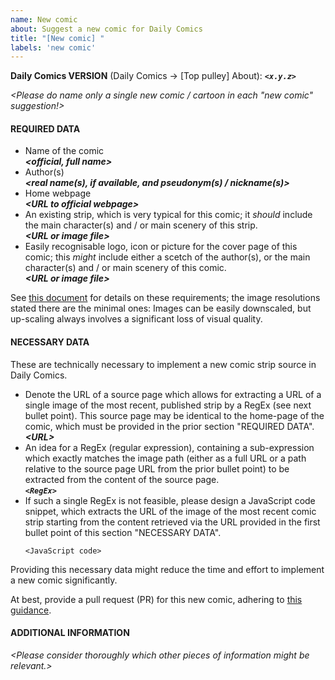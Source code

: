 ```yaml
---
name: New comic
about: Suggest a new comic for Daily Comics
title: "[New comic] "
labels: 'new comic'
---
```


**Daily Comics VERSION** (Daily Comics → [Top pulley] About): ***`<x.y.z>`***

*\<Please do name only a single new comic / cartoon in each "new comic" suggestion!\>*

#### REQUIRED DATA
- Name of the comic<br />
  ***\<official, full name\>***
- Author(s)<br />
  ***\<real name(s), if available, and pseudonym(s) / nickname(s)\>***
- Home webpage<br />
  ***\<URL to official webpage\>***
- An existing strip, which is very typical for this comic; it *should* include the main character(s) and / or main scenery of this strip.<br />
  ***\<URL or image file\>***
- Easily recognisable logo, icon or picture for the cover page of this
  comic; this *might* include either a scetch of the author(s), or the main character(s) and / or main scenery of this comic.<br />
  ***\<URL or image file\>***

See [this document](../../info/comic_addition.md) for details on these requirements; the image resolutions stated there are the minimal ones: Images can be easily downscaled, but up-scaling always involves a significant loss of visual quality.

#### NECESSARY DATA
These are technically necessary to implement a new comic strip source in Daily Comics.
- Denote the URL of a source page which allows for extracting a URL of a single image of the most recent, published strip by a RegEx (see next bullet point).  This source page may be identical to the home-page of the comic, which must be provided in the prior section "REQUIRED DATA".<br />
  ***\<URL\>***
- An idea for a RegEx (regular expression), containing a sub-expression which exactly matches the image path (either as a full URL or a path relative to the source page URL from the prior bullet point) to be extracted from the content of the source page.<br />
  ***`<RegEx>`***
- If such a single RegEx is not feasible, please design a JavaScript code snippet, which extracts the URL of the image of the most recent comic strip starting from the content retrieved via the URL provided in the first bullet point of this section "NECESSARY DATA".
  ```
  <JavaScript code>
  ```

Providing this necessary data might reduce the time and effort to implement a new comic significantly.

At best, provide a pull request (PR) for this new comic, adhering to [this guidance](../../info/comic_addition.md).

#### ADDITIONAL INFORMATION
*\<Please consider thoroughly which other pieces of information might be relevant.\>*

